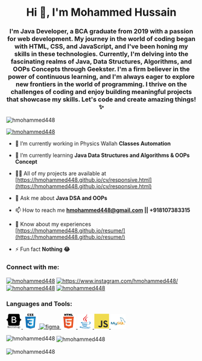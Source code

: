 <h1 align="center">Hi 👋, I'm Mohammed Hussain</h1>
<h3 align="center">I'm Java Developer, a BCA graduate from 2019 with a passion for web development. My journey in the world of coding began with HTML, CSS, and JavaScript, and I've been honing my skills in these technologies. Currently, I'm delving into the fascinating realms of Java, Data Structures, Algorithms, and OOPs Concepts through Geekster. I'm a firm believer in the power of continuous learning, and I'm always eager to explore new frontiers in the world of programming. I thrive on the challenges of coding and enjoy building meaningful projects that showcase my skills. Let's code and create amazing things! ✨</h3>

<p align="left"> <img src="https://komarev.com/ghpvc/?username=hmohammed448&label=Profile%20views&color=0e75b6&style=flat" alt="hmohammed448" /> </p>

<p align="left"> <a href="https://github.com/ryo-ma/github-profile-trophy"><img src="https://github-profile-trophy.vercel.app/?username=hmohammed448" alt="hmohammed448" /></a> </p>

- 🔭 I’m currently working in Physics Wallah **Classes Automation**

- 🌱 I’m currently learning **Java Data Structures and Algorithms & OOPs Concept**

- 👨‍💻 All of my projects are available at [https://hmohammed448.github.io/cv/responsive.html](https://hmohammed448.github.io/cv/responsive.html)

- 💬 Ask me about **Java DSA and OOPs**

- 📫 How to reach me **hmohammed448@gmail.com || +918107383315**

- 📄 Know about my experiences [https://hmohammed448.github.io/resume/](https://hmohammed448.github.io/resume/)

- ⚡ Fun fact **Nothing 😂**

<h3 align="left">Connect with me:</h3>
<p align="left">
<a href="https://linkedin.com/in/hmohammed448" target="blank"><img align="center" src="https://raw.githubusercontent.com/rahuldkjain/github-profile-readme-generator/master/src/images/icons/Social/linked-in-alt.svg" alt="hmohammed448" height="30" width="40" /></a>
<a href="https://instagram.com/https://www.instagram.com/hmohammed448/" target="blank"><img align="center" src="https://raw.githubusercontent.com/rahuldkjain/github-profile-readme-generator/master/src/images/icons/Social/instagram.svg" alt="https://www.instagram.com/hmohammed448/" height="30" width="40" /></a>
<a href="https://www.hackerrank.com/hmohammed448" target="blank"><img align="center" src="https://raw.githubusercontent.com/rahuldkjain/github-profile-readme-generator/master/src/images/icons/Social/hackerrank.svg" alt="hmohammed448" height="30" width="40" /></a>
<a href="https://www.leetcode.com/hmohammed448" target="blank"><img align="center" src="https://raw.githubusercontent.com/rahuldkjain/github-profile-readme-generator/master/src/images/icons/Social/leet-code.svg" alt="hmohammed448" height="30" width="40" /></a>
</p>

<h3 align="left">Languages and Tools:</h3>
<p align="left"> <a href="https://getbootstrap.com" target="_blank" rel="noreferrer"> <img src="https://raw.githubusercontent.com/devicons/devicon/master/icons/bootstrap/bootstrap-plain-wordmark.svg" alt="bootstrap" width="40" height="40"/> </a> <a href="https://www.w3schools.com/css/" target="_blank" rel="noreferrer"> <img src="https://raw.githubusercontent.com/devicons/devicon/master/icons/css3/css3-original-wordmark.svg" alt="css3" width="40" height="40"/> </a> <a href="https://www.figma.com/" target="_blank" rel="noreferrer"> <img src="https://www.vectorlogo.zone/logos/figma/figma-icon.svg" alt="figma" width="40" height="40"/> </a> <a href="https://www.w3.org/html/" target="_blank" rel="noreferrer"> <img src="https://raw.githubusercontent.com/devicons/devicon/master/icons/html5/html5-original-wordmark.svg" alt="html5" width="40" height="40"/> </a> <a href="https://www.java.com" target="_blank" rel="noreferrer"> <img src="https://raw.githubusercontent.com/devicons/devicon/master/icons/java/java-original.svg" alt="java" width="40" height="40"/> </a> <a href="https://developer.mozilla.org/en-US/docs/Web/JavaScript" target="_blank" rel="noreferrer"> <img src="https://raw.githubusercontent.com/devicons/devicon/master/icons/javascript/javascript-original.svg" alt="javascript" width="40" height="40"/> </a> <a href="https://www.mysql.com/" target="_blank" rel="noreferrer"> <img src="https://raw.githubusercontent.com/devicons/devicon/master/icons/mysql/mysql-original-wordmark.svg" alt="mysql" width="40" height="40"/> </a> </p>

<p><img align="left" src="https://github-readme-stats.vercel.app/api/top-langs?username=hmohammed448&show_icons=true&locale=en&layout=compact" alt="hmohammed448" /></p>

<p>&nbsp;<img align="center" src="https://github-readme-stats.vercel.app/api?username=hmohammed448&show_icons=true&locale=en" alt="hmohammed448" /></p>

<p><img align="center" src="https://github-readme-streak-stats.herokuapp.com/?user=hmohammed448&" alt="hmohammed448" /></p>
